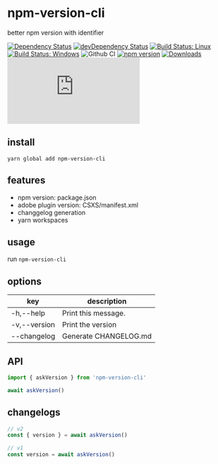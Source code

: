 # npm-version-cli

better npm version with identifier

[![Dependency Status](https://david-dm.org/plantain-00/npm-version-cli.svg)](https://david-dm.org/plantain-00/npm-version-cli)
[![devDependency Status](https://david-dm.org/plantain-00/npm-version-cli/dev-status.svg)](https://david-dm.org/plantain-00/npm-version-cli#info=devDependencies)
[![Build Status: Linux](https://travis-ci.org/plantain-00/npm-version-cli.svg?branch=master)](https://travis-ci.org/plantain-00/npm-version-cli)
[![Build Status: Windows](https://ci.appveyor.com/api/projects/status/github/plantain-00/npm-version-cli?branch=master&svg=true)](https://ci.appveyor.com/project/plantain-00/npm-version-cli/branch/master)
![Github CI](https://github.com/plantain-00/npm-version-cli/workflows/Github%20CI/badge.svg)
[![npm version](https://badge.fury.io/js/npm-version-cli.svg)](https://badge.fury.io/js/npm-version-cli)
[![Downloads](https://img.shields.io/npm/dm/npm-version-cli.svg)](https://www.npmjs.com/package/npm-version-cli)
[![type-coverage](https://img.shields.io/badge/dynamic/json.svg?label=type-coverage&prefix=%E2%89%A5&suffix=%&query=$.typeCoverage.atLeast&uri=https%3A%2F%2Fraw.githubusercontent.com%2Fplantain-00%2Fnpm-version-cli%2Fmaster%2Fpackage.json)](https://github.com/plantain-00/npm-version-cli)

## install

`yarn global add npm-version-cli`

## features

+ npm version: package.json
+ adobe plugin version: CSXS/manifest.xml
+ changgelog generation
+ yarn workspaces

## usage

run `npm-version-cli`

## options

key | description
--- | ---
-h,--help | Print this message.
-v,--version | Print the version
--changelog | Generate CHANGELOG.md

## API

```ts
import { askVersion } from 'npm-version-cli'

await askVersion()

```

## changelogs

```js
// v2
const { version } = await askVersion()

// v1
const version = await askVersion()
```
